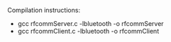 Compilation instructions:
- gcc rfcommServer.c -lbluetooth -o rfcommServer
- gcc rfcommClient.c -lbluetooth -o rfcommClient
